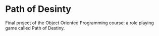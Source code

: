 # Path of Desinty

Final project of the Object Oriented Programming course: a role playing game called Path of Destiny.
